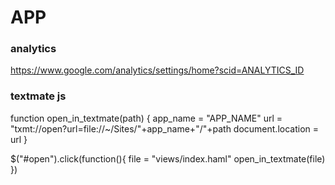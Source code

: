 # APP

### analytics

https://www.google.com/analytics/settings/home?scid=ANALYTICS_ID

### textmate js

function open_in_textmate(path) {
  app_name = "APP_NAME"
  url = "txmt://open?url=file://~/Sites/"+app_name+"/"+path
  document.location = url
}

$("#open").click(function(){
  file = "views/index.haml"
  open_in_textmate(file)
})